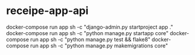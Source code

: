 # receipe-app-api
docker-compose run app sh -c "django-admin.py startproject app ."
docker-compose run app sh -c "python manage.py startapp core"
docker-compose run app sh -c "python manage.py test && flake8"
docker-compose run app sh -c "python manage.py makemigrations core"
